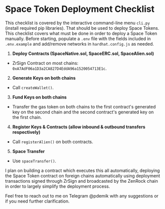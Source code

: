 # Space Token Deployment Checklist

This checklist is covered by the interactive command-line menu `cli.py` (install required pip libraries). That should be used to deploy Space Tokens. This checklist covers what must be done in order to deploy a Space Token manually. Before starting, populate a `.env` file with the fields included in `.env.example` and add/remove networks in `hardhat.config.js` as needed.

1. **Deploy Contracts (SpaceNative.sol, SpaceERC.sol, SpaceAlien.sol)**
- ZrSign Contract on most chains: `0xA7AdF06a1D3a2CA827D4EddA96a1520054713E1c`.

2. **Generate Keys on both chains**
- Call `createWallet()`.

3. **Fund Keys on both chains**
- Transfer the gas token on both chains to the first contract's generated key on the second chain and the second contract's generated key on the first chain.

4. **Register Keys & Contracts (allow inbound & outbound transfers respectively)**
- Call `registerAlien()` on both contracts.

5. **Space Transfer**
- Use `spaceTransfer()`.

I plan on building a contract which executes this all automatically, deploying the Space Token contract on foreign chains automatically using deployment transactions signed through ZrSign and broadcasted by the ZenRock chain in order to largely simplify the deployment process.

Feel free to reach out to me on Telegram @pdemik with any suggestions or if you need further clarification.
